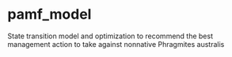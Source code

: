 # pamf_model
State transition model and optimization to recommend the best management action to take against nonnative Phragmites australis
